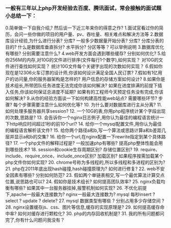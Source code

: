 ### 一般有三年以上php开发经验去百度、腾讯面试，常会接触的面试题小总结一下：

0.简单做一下自我介绍,?  然后谈一下近三年来你的得意之作?
1.面试官看过你的简历，会问一些你做的项目的用户量、pv、吞吐量、相关难点和解决方法等
2.数据库设计经验,为什么进行分表? 分库?
   一般多少数据量开始分表? 分库? 分库分表的目的? 什么是数据库垂直拆分? 水平拆分? 分区等等？可以举例说明
3.数据库优化有哪些? 分别需要注意什么?
4.web开发方面会遇到哪些缓存? 分别如何优化?
5.给你256M的内存,对10G的文件进行排序(文件每行1个数字),如何实现？
    对10G的文件进行查找如何实现？
    统计10G文件每个关键字出现的次数如何实现？
6.假如你现在是12306火车订票的设计师,你该如何设计满足全国人民订票?
7.假如有1亿用户的访问量,你的服务器架构是怎样的? 用户信息的存储方案如何设计?
8.如果你是技术组长,所带团队任务进度无法完成你该如何解决?
   如果在进度排满的前提下插入任务,你该如何保证总进度不延期?
   如果有的工程师今天预定任务没有完成,你该如何解决?
9.从你的经验方面谈一下如何构建高性能web站点? 需要哪些环节? 步骤? 每个步骤需要注意什么如何优化等?
10. 为什么要对数据库进行主从分离? 
11. 如何处理多服务器共享session?
12. 一个10G的表,你用php程序统计某个字段出现的次数,思路是?
13. 会告诉你一个nginx日志例子,用你认为最佳的编程语言统计一下http响应时间超过1秒的前10个url?
14. 给你一个mysql配置文件,用你认为最佳的编程语言解析该文件?
15. 给你两个路径a和b,写一个算法或思路计算a和b差距几层并显示a和b的交集?
16. 给你一个url,在nginx配置一下rewrite指定到某个具体路径?
17. 一个php文件的解释过程是? 一般加速php有哪些?  提高php整体性能会用到哪些技术?
18. session和cookie生存周期区别? 存储位置区别?
19. require、include、require_once、include_once区别? 加载区别? 如果程序按需加载某个php文件你如何实现?
20. chrome号称为多线程的,所以多线程和多进程的区别为?
21. php在2011年底出现hash碰撞,hash碰撞原理为? 如何进行修复?
22. web不安全因素有哪些? 分别如何防范?
23. 假如两个单链表相交,写一个最优算法计算交点位置,说思路也可以?
24. 假如你是技术组长? 如何提高团队效率?
25. nginx负载均衡有哪些? 如果其中一台服务器挂掉,报警机制如何实现?
26. 不优化前提下,apache一般最大连接数为? nginx一般最大连接数为? mysql 每秒insert ? select ? update ? delete?
27. mysql 数据类型有哪些 ? 分别占用多少存储空间 ?
28. nginx设置缓存js、css、图片等信息,缓存的实现原理是?
29. 如何提高缓存命中率? 如何对缓存进行颗粒化?
30. php的内存回收机制是?
31. 我的所有问题都问完了,你有什么问题问我没有？
